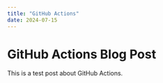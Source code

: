 ```yaml
---
title: "GitHub Actions"
date: 2024-07-15
---
```


# GitHub Actions Blog Post

This is a test post about GitHub Actions.